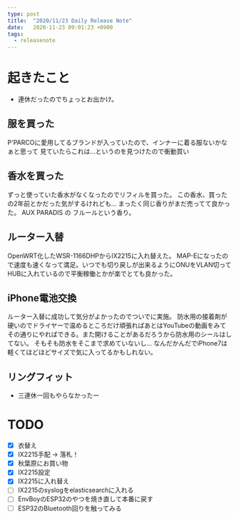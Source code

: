 ```yaml
---
type: post
title:  "2020/11/23 Daily Release Note"
date:   2020-11-23 09:01:23 +0900
tags:
  - releasenote
---
```

# 起きたこと

* 連休だったのでちょっとお出かけ。

## 服を買った

P'PARCOに愛用してるブランドが入っていたので、インナーに着る服ないかなぁと思って
見ていたらこれは…というのを見つけたので衝動買い

## 香水を買った

ずっと使っていた香水がなくなったのでリフィルを買った。
この香水、買ったの2年前とかだった気がするけれども… まったく同じ香りがまだ売ってて良かった。
AUX PARADIS の フルールという香り。

## ルーター入替

OpenWRT化したWSR-1166DHPからIX2215に入れ替えた。
MAP-Eになったので速度も速くなって満足。いつでも切り戻しが出来るようにONUをVLAN切って
HUBに入れているので平衡稼働とかが楽でとても良かった。

## iPhone電池交換

ルーター入替に成功して気分がよかったのでついでに実施。
防水用の接着剤が硬いのでドライヤーで温めるところだけ頑張ればあとはYouTubeの動画をみて
その通りにやればできる。また開けることがあるだろうから防水用のシールはしてない。
そもそも防水をそこまで求めていないし… なんだかんだでiPhone7は軽くてほどほどサイズで気に入ってるかもしれない。

## リングフィット

* 三連休一回もやらなかったー

# TODO 

- [x] 衣替え
- [X] IX2215手配 -> 落札！
- [x] 秋葉原にお買い物
- [x] IX2215設定
- [x] IX2215に入れ替え
- [ ] IX2215のsyslogをelasticsearchに入れる
- [ ] EnvBoyのESP32のやつを焼き直して本番に戻す
- [ ] ESP32のBluetooth回りを触ってみる
